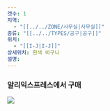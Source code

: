 ```yaml
---
갯수: 1
지역:
  - "[[../../ZONE/사무실|사무실]]"
종류: "[[../../TYPES/공구|공구]]"
위치:
  - "[[I-J|I-J]]"
상세위치: 흰색 바구니
설명:
---
```

### 알리익스프레스에서 구매

![](http://192.168.50.22/devices/240821_IMG_0015.jpg)
